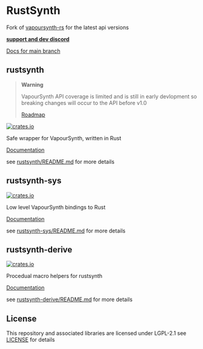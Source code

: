 # RustSynth

Fork of [vapoursynth-rs](https://github.com/YaLTeR/vapoursynth-rs) for the latest api versions

**[support and dev discord](https://discord.com/invite/5z3YhWstQr)**

[Docs for main branch](https://animafps.github.io/rustsynth/rustsynth/index.html)

## rustsynth

> **Warning**
> 
> VapourSynth API coverage is limited and is still in early devlopment so breaking changes will occur to the API before v1.0
>
> [Roadmap](https://github.com/animafps/rustsynth/issues/1)

[![crates.io](https://img.shields.io/crates/v/rustsynth.svg)](https://crates.io/crates/rustsynth)

Safe wrapper for VapourSynth, written in Rust

[Documentation](https://docs.rs/rustsynth)

see [rustsynth/README.md](./rustsynth/README.md) for more details

## rustsynth-sys

[![crates.io](https://img.shields.io/crates/v/rustsynth-sys.svg)](https://crates.io/crates/rustsynth-sys)

Low level VapourSynth bindings to Rust

[Documentation](https://docs.rs/rustsynth-sys)

see [rustsynth-sys/README.md](./rustsynth-sys/README.md) for more details

## rustsynth-derive

[![crates.io](https://img.shields.io/crates/v/rustsynth-derive.svg)](https://crates.io/crates/rustsynth-derive)

Procedual macro helpers for rustsynth

[Documentation](https://docs.rs/rustsynth-derive)

see [rustsynth-derive/README.md](./rustsynth-derive/README.md) for more details

## License

This repository and associated libraries are licensed under LGPL-2.1 see [LICENSE](./LICENSE) for details
